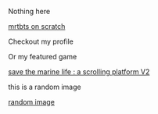 Nothing here

[mrtbts on scratch](https://scratch.mit.edu/users/mrtbts)


Checkout my profile

Or my featured game

[save the marine life : a scrolling platform V2](https://scratch.mit.edu/projects/401913642/)

this is a random image

[random image](http://u.cubeupload.com/mrtbts/25630522112838.png)
